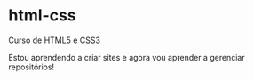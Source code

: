 # html-css
 Curso de HTML5 e CSS3 

 Estou aprendendo a criar sites e agora vou aprender a gerenciar repositórios!
